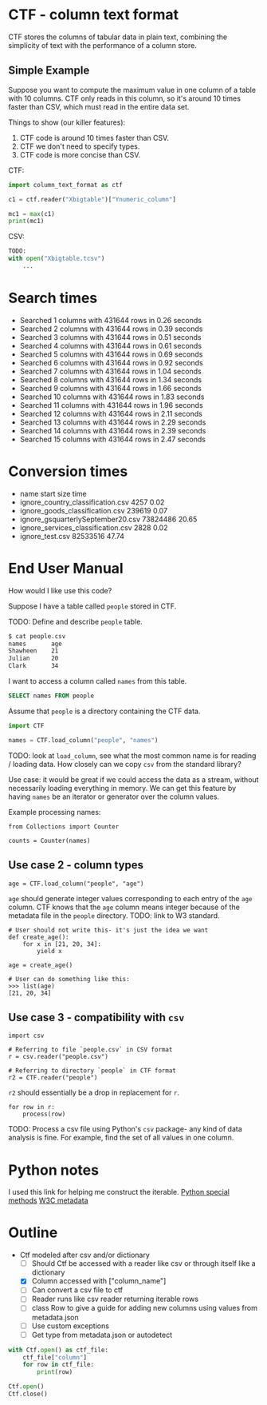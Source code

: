 # CTF - column text format

CTF stores the columns of tabular data in plain text, combining the simplicity of text with the performance of a column store.

## Simple Example

Suppose you want to compute the maximum value in one column of a table with 10 columns.
CTF only reads in this column, so it's around 10 times faster than CSV, which must read in the entire data set.

Things to show (our killer features):

1. CTF code is around 10 times faster than CSV.
2. CTF we don't need to specify types.
3. CTF code is more concise than CSV.

CTF:

```python
import column_text_format as ctf

c1 = ctf.reader("Xbigtable")["Ynumeric_column"]

mc1 = max(c1)
print(mc1)
```


CSV:

```python
TODO:
with open("Xbigtable.tcsv")
    ... 
```






# Search times

- Searched 1 columns with 431644 rows in 0.26 seconds
- Searched 2 columns with 431644 rows in 0.39 seconds
- Searched 3 columns with 431644 rows in 0.51 seconds
- Searched 4 columns with 431644 rows in 0.61 seconds
- Searched 5 columns with 431644 rows in 0.69 seconds
- Searched 6 columns with 431644 rows in 0.92 seconds
- Searched 7 columns with 431644 rows in 1.04 seconds
- Searched 8 columns with 431644 rows in 1.34 seconds
- Searched 9 columns with 431644 rows in 1.66 seconds
- Searched 10 columns with 431644 rows in 1.83 seconds
- Searched 11 columns with 431644 rows in 1.96 seconds
- Searched 12 columns with 431644 rows in 2.11 seconds
- Searched 13 columns with 431644 rows in 2.29 seconds
- Searched 14 columns with 431644 rows in 2.39 seconds
- Searched 15 columns with 431644 rows in 2.47 seconds
 
# Conversion times
- name								start size	time
- ignore_country_classification.csv	4257    	0.02
- ignore_goods_classification.csv 	239619  	0.07
- ignore_gsquarterlySeptember20.csv	73824486	20.65
- ignore_services_classification.csv	2828		0.02
- ignore_test.csv						82533516	47.74

# End User Manual

How would I like use this code?

Suppose I have a table called `people` stored in CTF.

TODO: Define and describe `people` table.

```bash
$ cat people.csv
names       age
Shawheen    21
Julian      20
Clark       34
```

I want to access a column called `names` from this table.

```SQL
SELECT names FROM people
```

Assume that `people` is a directory containing the CTF data.

```python
import CTF

names = CTF.load_column("people", "names")
```

TODO: look at `load_column`, see what the most common name is for reading / loading data.
How closely can we copy `csv` from the standard library?

Use case: it would be great if we could access the data as a stream, without necessarily loading everything in memory.
We can get this feature by having `names` be an iterator or generator over the column values.
 
Example processing names:

```
from Collections import Counter

counts = Counter(names)
```

## Use case 2 - column types

```
age = CTF.load_column("people", "age")
```

`age` should generate integer values corresponding to each entry of the `age` column.
CTF knows that the `age` column means integer because of the metadata file in the `people` directory.
TODO: link to W3 standard.

```
# User should not write this- it's just the idea we want
def create_age():
    for x in [21, 20, 34]:
        yield x

age = create_age()

# User can do something like this:
>>> list(age)
[21, 20, 34]
```


## Use case 3 - compatibility with `csv`

```
import csv

# Referring to file `people.csv` in CSV format
r = csv.reader("people.csv")

# Referring to directory `people` in CTF format
r2 = CTF.reader("people")
```

`r2` should essentially be a drop in replacement for `r`.

```
for row in r:
    process(row)
```

TODO: Process a csv file using Python's `csv` package- any kind of data analysis is fine.
For example, find the set of all values in one column.

# Python notes
I used this link for helping me construct the iterable.
[Python special methods](https://levelup.gitconnected.com/python-dunder-methods-ea98ceabad15)
[W3C metadata](https://www.w3.org/TR/tabular-metadata/)

# Outline
- Ctf modeled after csv and/or dictionary
    - [ ] Should Ctf be accessed with a reader like csv or through itself like a dictionary
    - [x] Column accessed with ["column_name"]
    - [ ] Can convert a csv file to ctf
    - [ ] Reader runs like csv reader returning iterable rows
    - [ ] class Row to give a guide for adding new columns using values from metadata.json
    - [ ] Use custom exceptions
    - [ ] Get type from metadata.json or autodetect

```python
with Ctf.open() as ctf_file:
    ctf_file["column"]
    for row in ctf_file:
        print(row)
```

```python
Ctf.open()
Ctf.close()
```

